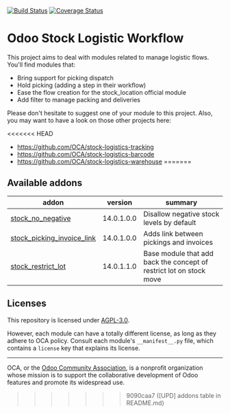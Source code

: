 [![Build Status](https://travis-ci.org/OCA/stock-logistics-workflow.svg?branch=13.0)](https://travis-ci.org/OCA/stock-logistics-workflow)
[![Coverage Status](https://img.shields.io/coveralls/OCA/stock-logistics-workflow.svg)](https://coveralls.io/r/OCA/stock-logistics-workflow?branch=13.0)

Odoo Stock Logistic Workflow
===========================

This project aims to deal with modules related to manage logistic flows. You'll find modules that:

 - Bring support for picking dispatch
 - Hold picking (adding a step in their workflow)
 - Ease the flow creation for the stock_location official module
 - Add filter to manage packing and deliveries

Please don't hesitate to suggest one of your module to this project. Also, you may want to have a look on those other projects here:

<<<<<<< HEAD
 - https://github.com/OCA/stock-logistics-tracking
 - https://github.com/OCA/stock-logistics-barcode
 - https://github.com/OCA/stock-logistics-warehouse
=======
<!-- prettier-ignore-start -->

[//]: # (addons)

Available addons
----------------
addon | version | summary
--- | --- | ---
[stock_no_negative](stock_no_negative/) | 14.0.1.0.0 | Disallow negative stock levels by default
[stock_picking_invoice_link](stock_picking_invoice_link/) | 14.0.1.0.0 | Adds link between pickings and invoices
[stock_restrict_lot](stock_restrict_lot/) | 14.0.1.1.0 | Base module that add back the concept of restrict lot on stock move

[//]: # (end addons)

<!-- prettier-ignore-end -->

## Licenses

This repository is licensed under [AGPL-3.0](LICENSE).

However, each module can have a totally different license, as long as they adhere to OCA
policy. Consult each module's `__manifest__.py` file, which contains a `license` key
that explains its license.

----

OCA, or the [Odoo Community Association](http://odoo-community.org/), is a nonprofit
organization whose mission is to support the collaborative development of Odoo features
and promote its widespread use.
>>>>>>> 9090caa7 ([UPD] addons table in README.md)
